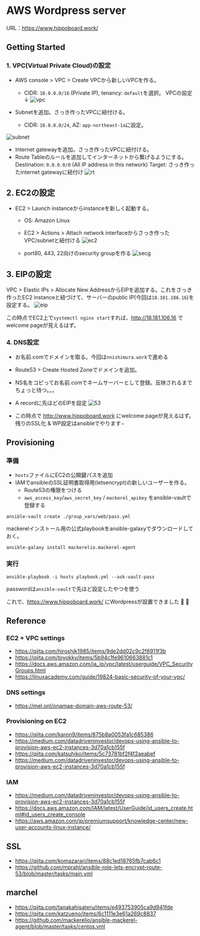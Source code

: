 # AWS Wordpress server

URL：https://www.hippoboard.work/

## Getting Started
### 1. VPC(Virtual Private Cloud)の設定
* AWS console > VPC > Create VPCから新しいVPCを作る。
  * CIDR: `10.0.0.0/16` (Private IP), tenancy: `default`を選択。
VPCの設定↓
![vpc](https://user-images.githubusercontent.com/6326478/81143387-b4e0ce00-8fac-11ea-85f3-54559e4dc85b.png)

* Subnetを追加。さっき作ったVPCに紐付ける。
  * CIDR: `10.0.0.0/24`, AZ: `app-northeast-1a`に設定。

![subnet](https://user-images.githubusercontent.com/6326478/81143391-b90ceb80-8fac-11ea-9191-91412b01be1d.png)

* Internet gatewayを追加。さっき作ったVPCに紐付ける。
* Route Tableのルールを追加してインターネットから繋げるようにする。Destination: `0.0.0.0/0` (All IP address in this network) Target: さっき作ったinternet gatewayに紐付け
![rt](https://user-images.githubusercontent.com/6326478/81143393-b9a58200-8fac-11ea-9cd6-3a15d05c6c8e.png)

## 2. EC2の設定
* EC2 > Launch instanceからinstanceを新しく起動する。
  * OS: Amazon Linux
  * EC2 > Actions > Attach network interfaceからさっき作ったVPC/subnetと紐付ける
  ![ec2](https://user-images.githubusercontent.com/6326478/81143399-bc07dc00-8fac-11ea-8ecc-5721cf1360ac.png)

  * port80, 443, 22向けのsecurity groupを作る
  ![secg](https://user-images.githubusercontent.com/6326478/81143404-bd390900-8fac-11ea-8862-6eb776612d73.png)

## 3. EIPの設定
VPC > Elastic IPs > Allocate New AddressからEIPを追加する。これをさっき作ったEC2 instanceと紐づけて、サーバーのpublic IP(今回は`18.181.106.16`)を設定する。
![eip](https://user-images.githubusercontent.com/6326478/81143397-bad6af00-8fac-11ea-8c9f-17a03294ff6d.png)

この時点でEC2上で`systemctl nginx start`すれば、http://18.181.106.16 でwelcome pageが見えるはず。

### 4. DNS設定
* お名前.comでドメインを取る。今回は`nnishimura.work`で進める
* Route53 > Create Hosted Zoneでドメインを追加。
* NS名をコピってお名前.comでネームサーバーとして登録。反映されるまでちょっと待つ。。。
* A recordに先ほどのEIPを設定
![53](https://user-images.githubusercontent.com/6326478/81143402-bca07280-8fac-11ea-919d-a1605a278cf9.png)

* この時点で http://www.hippoboard.work にwelcome pageが見えるはず。残りのSSL化 & WP設定はansibleでやります−

## Provisioning
### 準備
* `hosts`ファイルにEC2の公開鍵パスを追加
* IAMでansibleのSSL証明書取得用(letsencrypt)の新しいユーザーを作る。
  * Route53の権限をつける
  * `aws_access_key`/`aws_secret_key` / `mackerel_apikey` をansible-vaultで登録する

```
ansible-vault create ./group_vars/web/pass.yml
```

mackerelインストール用の公式playbookをansible-galaxyでダウンロードしておく。

```
ansible-galaxy install mackerelio.mackerel-agent
```

### 実行

```
ansible-playbook -i hosts playbook.yml --ask-vault-pass
```
passwordは`ansible-vault`で先ほど設定したやつを使う

これで、https://www.hippoboard.work/ にWordpressが設置できました :tada: :tada:

## Reference
### EC2 + VPC settings
* https://qiita.com/hiroshik1985/items/9de2dd02c9c2f6911f3b
* https://qiita.com/toyokky/items/5b94c1fe9610663881c1
* https://docs.aws.amazon.com/ja_jp/vpc/latest/userguide/VPC_SecurityGroups.html
* https://linuxacademy.com/guide/19824-basic-security-of-your-vpc/

### DNS settings
* https://mel.onl/onamae-domain-aws-route-53/

### Provisioning on EC2
* https://qiita.com/karon9/items/875b8a0053fa1c685386
* https://medium.com/datadriveninvestor/devops-using-ansible-to-provision-aws-ec2-instances-3d70a1cb155f
* https://qiita.com/katsuhiko/items/5c73781bf2f4f2aeabef
* https://medium.com/datadriveninvestor/devops-using-ansible-to-provision-aws-ec2-instances-3d70a1cb155f

### IAM
* https://medium.com/datadriveninvestor/devops-using-ansible-to-provision-aws-ec2-instances-3d70a1cb155f
* https://docs.aws.amazon.com/IAM/latest/UserGuide/id_users_create.html#id_users_create_console
* https://aws.amazon.com/jp/premiumsupport/knowledge-center/new-user-accounts-linux-instance/

## SSL
* https://qiita.com/komazarari/items/88c1ed18765fb7cab6c1
* https://github.com/mprahl/ansible-role-lets-encrypt-route-53/blob/master/tasks/main.yml

## marchel
* https://qiita.com/tanakahisateru/items/e493753905ca9d941fde
* https://qiita.com/katzueno/items/6c1111e3e61a269c8837
* https://github.com/mackerelio/ansible-mackerel-agent/blob/master/tasks/centos.yml

